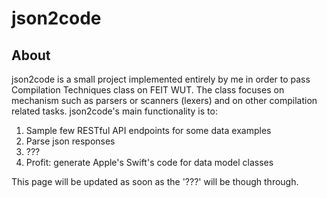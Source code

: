 # json2code

## About
json2code is a small project implemented entirely by me in order to pass Compilation Techniques class on FEIT WUT. 
The class focuses on mechanism such as parsers or scanners (lexers) and on other compilation related tasks. json2code's
main functionality is to:

1. Sample few RESTful API endpoints for some data examples
2. Parse json responses
3. ???
4. Profit: generate Apple's Swift's code for data model classes

This page will be updated as soon as the '???' will be though through.
